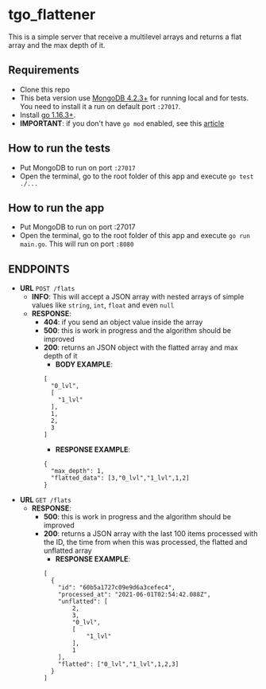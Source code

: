 # tgo_flattener

This is a simple server that receive a multilevel arrays and returns a flat array and the max depth of it. 


## Requirements
- Clone this repo
- This beta version use [MongoDB 4.2.3+](https://docs.mongodb.com/manual/administration/install-community/) for running local and for tests. You need to install it a run on default port ```:27017```.
- Install [go 1.16.3+](https://golang.org/doc/install).
- **IMPORTANT**: if you don't have ```go mod``` enabled, see this [article](https://lets-go.alexedwards.net/sample/02.02-project-setup-and-enabling-modules.html)

## How to run the tests
- Put MongoDB to run on port ```:27017```
- Open the terminal, go to the root folder of this app and execute ```go test ./...```

## How to run the app
- Put MongoDB to run on port :27017
- Open the terminal, go to the root folder of this app and execute ```go run main.go```. This will run on port ```:8080```

## ENDPOINTS
- **URL** ```POST /flats```
  - **INFO**: This will accept a JSON array with nested arrays of simple values like `string`, `int`, `float` and even `null`
  - **RESPONSE**: 
    - **404**: if you send an object value inside the array
    - **500**: this is work in progress and the algorithm should be improved
    - **200**: returns an JSON object with the flatted array and max depth of it
      - **BODY EXAMPLE**: 
      ```
      [
        "0_lvl",
        [
          "1_lvl"
        ],
        1,
        2,
        3
      ]
      ```
      - **RESPONSE EXAMPLE**:
      ```
      {
        "max_depth": 1,
        "flatted_data": [3,"0_lvl","1_lvl",1,2]
      }
      ```
- **URL** ```GET /flats```
  - **RESPONSE**:
    - **500**: this is work in progress and the algorithm should be improved
    - **200**: returns a JSON array with the last 100 items processed with the ID, the time from when this was processed, the flatted and unflatted array
      - **RESPONSE EXAMPLE**:
      ```
      [
        {
          "id": "60b5a1727c09e9d6a3cefec4",
          "processed_at": "2021-06-01T02:54:42.088Z",
          "unflatted": [
              2,
              3,
              "0_lvl",
              [
                  "1_lvl"
              ],
              1
          ],
          "flatted": ["0_lvl","1_lvl",1,2,3]
        }
      ]
      ``` 
